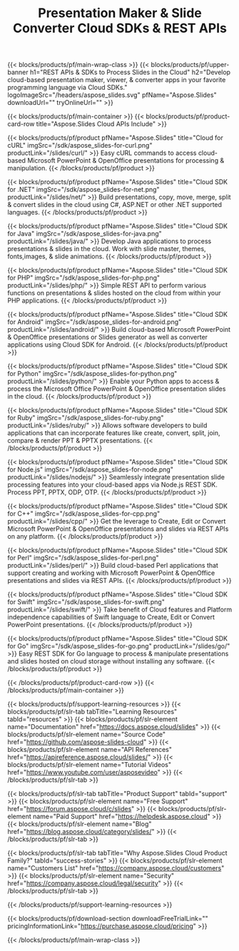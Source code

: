﻿---
title: Presentation Maker & Slide Converter Cloud SDKs & REST APIs 
description: Develop cloud-based presentation maker, viewer, & converter apps in your favorite programming language via Cloud SDKs 
weight: 10
---

{{< blocks/products/pf/main-wrap-class >}}
{{< blocks/products/pf/upper-banner h1="REST APIs & SDKs to Process Slides in the Cloud" h2="Develop cloud-based presentation maker, viewer, & converter apps in your favorite programming language via Cloud SDKs." logoImageSrc="/headers/aspose_slides.svg" pfName="Aspose.Slides" downloadUrl="" tryOnlineUrl="" >}}

{{< blocks/products/pf/main-container >}}
{{< blocks/products/pf/product-card-row title="Aspose.Slides Cloud APIs Include" >}}

{{< blocks/products/pf/product pfName="Aspose.Slides" title="Cloud for cURL" imgSrc="/sdk/aspose_slides-for-curl.png" productLink="/slides/curl/" >}}
Easy cURL commands to access cloud-based Microsoft PowerPoint & OpenOffice presentations for processing & manipulation.
{{< /blocks/products/pf/product >}}

{{< blocks/products/pf/product pfName="Aspose.Slides" title="Cloud SDK for .NET" imgSrc="/sdk/aspose_slides-for-net.png" productLink="/slides/net/" >}}
Build presentations, copy, move, merge, split & convert slides in the cloud using C#, ASP.NET or other .NET supported languages.
{{< /blocks/products/pf/product >}}

{{< blocks/products/pf/product pfName="Aspose.Slides" title="Cloud SDK for Java" imgSrc="/sdk/aspose_slides-for-java.png" productLink="/slides/java/" >}}
Develop Java applications to process presentations & slides in the cloud. Work with slide master, themes, fonts,images, & slide animations.
{{< /blocks/products/pf/product >}}

{{< blocks/products/pf/product pfName="Aspose.Slides" title="Cloud SDK for PHP" imgSrc="/sdk/aspose_slides-for-php.png" productLink="/slides/php/" >}}
Simple REST API to perform various functions on presentations & slides hosted on the cloud from within your PHP applications.
{{< /blocks/products/pf/product >}}

{{< blocks/products/pf/product pfName="Aspose.Slides" title="Cloud SDK for Android" imgSrc="/sdk/aspose_slides-for-android.png" productLink="/slides/android/" >}}
Build cloud-based Microsoft PowerPoint & OpenOffice presentations or Slides generator as well as converter applications using Cloud SDK for Android.
{{< /blocks/products/pf/product >}}

{{< blocks/products/pf/product pfName="Aspose.Slides" title="Cloud SDK for Python" imgSrc="/sdk/aspose_slides-for-python.png" productLink="/slides/python/" >}}
Enable your Python apps to access & process the Microsoft Office PowerPoint & OpenOffice presentation slides in the cloud.
{{< /blocks/products/pf/product >}}

{{< blocks/products/pf/product pfName="Aspose.Slides" title="Cloud SDK for Ruby" imgSrc="/sdk/aspose_slides-for-ruby.png" productLink="/slides/ruby/" >}}
Allows software developers to build applications that can incorporate features like create, convert, split, join, compare & render PPT & PPTX presentations.
{{< /blocks/products/pf/product >}}

{{< blocks/products/pf/product pfName="Aspose.Slides" title="Cloud SDK for Node.js" imgSrc="/sdk/aspose_slides-for-node.png" productLink="/slides/nodejs/" >}}
Seamlessly integrate presentation slide processing features into your cloud-based apps via Node.js REST SDK. Process PPT, PPTX, ODP, OTP.
{{< /blocks/products/pf/product >}}

{{< blocks/products/pf/product pfName="Aspose.Slides" title="Cloud SDK for C++" imgSrc="/sdk/aspose_slides-for-cpp.png" productLink="/slides/cpp/" >}}
 Get the leverage to Create, Edit or Convert Microsoft PowerPoint & OpenOffice presentations and slides via REST APIs on any platform.
{{< /blocks/products/pf/product >}}

{{< blocks/products/pf/product pfName="Aspose.Slides" title="Cloud SDK for Perl" imgSrc="/sdk/aspose_slides-for-perl.png" productLink="/slides/perl/" >}}
 Build cloud-based Perl applications that support creating and working with Microsoft PowerPoint & OpenOffice presentations and slides via REST APIs.
{{< /blocks/products/pf/product >}}

{{< blocks/products/pf/product pfName="Aspose.Slides" title="Cloud SDK for Swift" imgSrc="/sdk/aspose_slides-for-swift.png" productLink="/slides/swift/" >}}
Take benefit of Cloud features and Platform independence capabilities of Swift language to Create, Edit or Convert PowerPoint presentations.
{{< /blocks/products/pf/product >}}

{{< blocks/products/pf/product pfName="Aspose.Slides" title="Cloud SDK for Go" imgSrc="/sdk/aspose_slides-for-go.png" productLink="/slides/go/" >}}
Easy REST SDK for Go language to process & manipulate presentations and slides hosted on cloud storage without installing any software.
{{< /blocks/products/pf/product >}}

{{< /blocks/products/pf/product-card-row >}}
{{< /blocks/products/pf/main-container >}}

{{< blocks/products/pf/support-learning-resources >}}
{{< blocks/products/pf/slr-tab tabTitle="Learning Resources" tabId="resources" >}}
{{< blocks/products/pf/slr-element name="Documentation" href="https://docs.aspose.cloud/slides" >}}
{{< blocks/products/pf/slr-element name="Source Code" href="https://github.com/aspose-slides-cloud" >}}
{{< blocks/products/pf/slr-element name="API References" href="https://apireference.aspose.cloud/slides/" >}}
{{< blocks/products/pf/slr-element name="Tutorial Videos" href="https://www.youtube.com/user/asposevideo" >}}
{{< /blocks/products/pf/slr-tab >}}

{{< blocks/products/pf/slr-tab tabTitle="Product Support" tabId="support" >}}
{{< blocks/products/pf/slr-element name="Free Support" href="https://forum.aspose.cloud/c/slides" >}}
{{< blocks/products/pf/slr-element name="Paid Support" href="https://helpdesk.aspose.cloud" >}}
{{< blocks/products/pf/slr-element name="Blog" href="https://blog.aspose.cloud/category/slides/" >}}
{{< /blocks/products/pf/slr-tab >}}

{{< blocks/products/pf/slr-tab tabTitle="Why Aspose.Slides Cloud Product Family?" tabId="success-stories" >}}
{{< blocks/products/pf/slr-element name="Customers List" href="https://company.aspose.cloud/customers" >}}
{{< blocks/products/pf/slr-element name="Security" href="https://company.aspose.cloud/legal/security" >}}
{{< /blocks/products/pf/slr-tab >}}

{{< /blocks/products/pf/support-learning-resources >}}

{{< blocks/products/pf/download-section downloadFreeTrialLink="" pricingInformationLink="https://purchase.aspose.cloud/pricing" >}}

{{< /blocks/products/pf/main-wrap-class >}}
